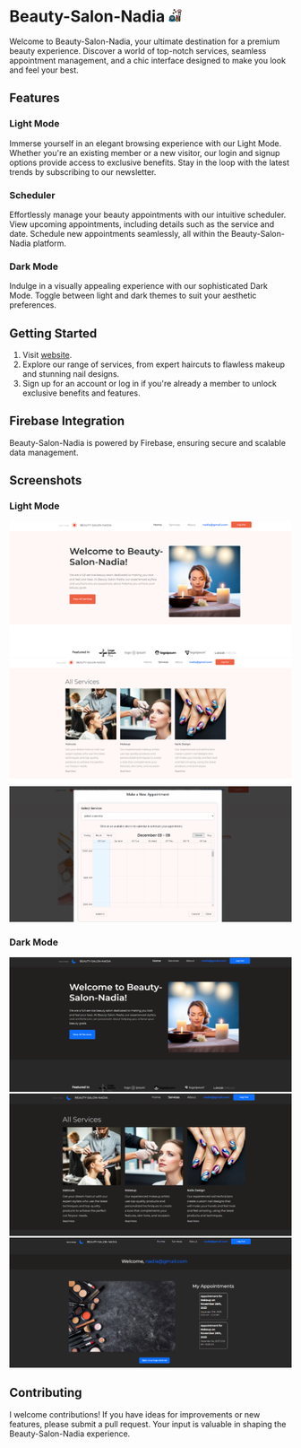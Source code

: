# Beauty-Salon-Nadia ![icon]("./../src/assets/icons/cosmetics.png)

Welcome to Beauty-Salon-Nadia, your ultimate destination for a premium beauty experience. Discover a world of top-notch services, seamless appointment management, and a chic interface designed to make you look and feel your best.

## Features

### Light Mode

Immerse yourself in an elegant browsing experience with our Light Mode. Whether you're an existing member or a new visitor, our login and signup options provide access to exclusive benefits. Stay in the loop with the latest trends by subscribing to our newsletter.

### Scheduler

Effortlessly manage your beauty appointments with our intuitive scheduler. View upcoming appointments, including details such as the service and date. Schedule new appointments seamlessly, all within the Beauty-Salon-Nadia platform.

### Dark Mode

Indulge in a visually appealing experience with our sophisticated Dark Mode. Toggle between light and dark themes to suit your aesthetic preferences.

## Getting Started

1. Visit [website](https://nadia-beauty-salon.netlify.app).
2. Explore our range of services, from expert haircuts to flawless makeup and stunning nail designs.
3. Sign up for an account or log in if you're already a member to unlock exclusive benefits and features.

## Firebase Integration

Beauty-Salon-Nadia is powered by Firebase, ensuring secure and scalable data management.

## Screenshots

### Light Mode

![Light Mode Screenshot]("./../src/screen%20shots/light%20mode.PNG)
![Light Mode Screenshot]("./../src/screen%20shots/services%20light%20mode.PNG)
![Light Mode Screenshot]("./../src/screen%20shots/scheduler%20light%20mode.PNG)


### Dark Mode

![Dark Mode Screenshot](././src/screen%20shots/darkmode.PNG)
![Dark Mode Screenshot](././src/screen%20shots/services%20darkmode.PNG)
![Dark Mode Screenshot](././src/screen%20shots/userpage%20dakmode.PNG)


## Contributing

I welcome contributions! If you have ideas for improvements or new features, please submit a pull request. Your input is valuable in shaping the Beauty-Salon-Nadia experience.

